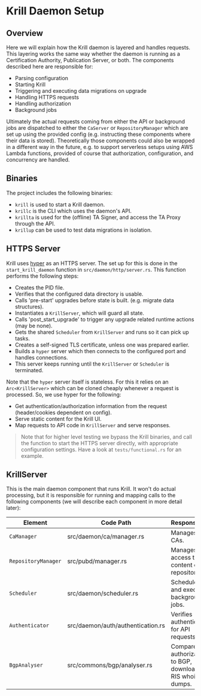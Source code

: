 Krill Daemon Setup
==================

Overview
--------

Here we will explain how the Krill daemon is layered and handles requests. This layering works the
same way whether the daemon is running as a Certification Authority, Publication Server, or both. The
components described here are responsible for:
* Parsing configuration
* Starting Krill
* Triggering and executing data migrations on upgrade
* Handling HTTPS requests
* Handling authorization
* Background jobs

Ultimately the actual requests coming from either the API or background jobs are dispatched to either
the `CaServer` or `RepositoryManager` which are set up using the provided config (e.g. instructing these components
where their data is stored). Theoretically those components could also be wrapped in a different way in
the future, e.g. to support serverless setups using AWS Lambda functions, provided of course that authorization,
configuration, and concurrency are handled.

Binaries
--------

The project includes the following binaries:
* `krill` is used to start a Krill daemon.
* `krillc` is the CLI which uses the daemon's API.
* `krillta` is used for the (offline) TA Signer, and access the TA Proxy through the API.
* `krillup` can be used to test data migrations in isolation.

HTTPS Server
------------

Krill uses [hyper](https://hyper.rs/) as an HTTPS server. The set up for this is done in the `start_krill_daemon`
function in `src/daemon/http/server.rs`. This function performs the following steps:

* Creates the PID file.
* Verifies that the configured data directory is usable.
* Calls 'pre-start' upgrades before state is built. (e.g. migrate data structures).
* Instantiates a `KrillServer`, which will guard all state.
* Calls 'post_start_upgrade' to trigger any upgrade related runtime actions (may be none).
* Gets the shared `Scheduler` from `KrillServer` and runs so it can pick up tasks.
* Creates a self-signed TLS certificate, unless one was prepared earlier.
* Builds a `hyper` server which then connects to the configured port and handles connections.
* This server keeps running until the `KrillServer` or `Scheduler` is terminated.

Note that the `hyper` server itself is stateless. For this it relies on an `Arc<KrillServer>` which can
be cloned cheaply whenever a request is processed. So, we use hyper for the following:
* Get authentication/authorization information from the request (header/cookies dependent on config).
* Serve static content for the Krill UI.
* Map requests to API code in `KrillServer` and serve responses.

> Note that for higher level testing we bypass the Krill binaries, and call the function to start the
> HTTPS server directly, with appropriate configuration settings. Have a look at `tests/functional.rs`
> for an example.


KrillServer
-----------

This is the main daemon component that runs Krill. It won't do actual processing, but it is responsible for running and
mapping calls to the following components (we will describe each component in more detail later):

| Element             | Code Path                     | Responsibility                                              |
| ------------------- | ----------------------------- | ----------------------------------------------------------- |
| `CaManager`         | src/daemon/ca/manager.rs      | Manages Krill CAs.                                          |
| `RepositoryManager` | src/pubd/manager.rs           |  Manages access to and content of the repository.            |
| `Scheduler`         | src/daemon/scheduler.rs       | Schedules and executes background jobs.                     |
| `Authenticator`      | src/daemon/auth/authentication.rs | Verifies authentication for API requests. |
| `BgpAnalyser`       | src/commons/bgp/analyser.rs   | Compares authorizations to BGP, downloads RIS whois dumps.  |

